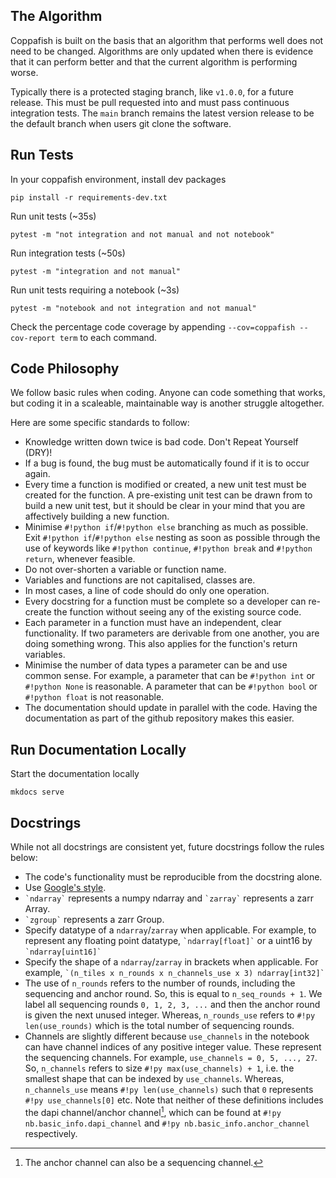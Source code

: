 ## The Algorithm

Coppafish is built on the basis that an algorithm that performs well does not need to be changed. Algorithms are only 
updated when there is evidence that it can perform better and that the current algorithm is performing worse.

Typically there is a protected staging branch, like `v1.0.0`, for a future release. This must be pull requested into 
and must pass continuous integration tests. The `main` branch remains the latest version release to be the default 
branch when users git clone the software.

## Run Tests

In your coppafish environment, install dev packages 

```terminal
pip install -r requirements-dev.txt
```

Run unit tests (~35s) 

```terminal
pytest -m "not integration and not manual and not notebook"
```

Run integration tests (~50s) 

```terminal
pytest -m "integration and not manual"
```

Run unit tests requiring a notebook (~3s) 

```terminal
pytest -m "notebook and not integration and not manual"
```

Check the percentage code coverage by appending `--cov=coppafish --cov-report term` to each command.

## Code Philosophy

We follow basic rules when coding. Anyone can code something that works, but coding it in a scaleable, maintainable way 
is another struggle altogether.

Here are some specific standards to follow:

* Knowledge written down twice is bad code. Don't Repeat Yourself (DRY)!
* If a bug is found, the bug must be automatically found if it is to occur again.
* Every time a function is modified or created, a new unit test must be created for the function. A pre-existing unit 
test can be drawn from to build a new unit test, but it should be clear in your mind that you are affectively building 
a new function.
* Minimise `#!python if`/`#!python else` branching as much as possible. Exit `#!python if`/`#!python else` nesting as 
soon as possible through the use of keywords like `#!python continue`, `#!python break` and `#!python return`, whenever 
feasible.
* Do not over-shorten a variable or function name.
* Variables and functions are not capitalised, classes are.
* In most cases, a line of code should do only one operation.
* Every docstring for a function must be complete so a developer can re-create the function without seeing any of the 
existing source code.
* Each parameter in a function must have an independent, clear functionality. If two parameters are derivable from 
one another, you are doing something wrong. This also applies for the function's return variables.
* Minimise the number of data types a parameter can be and use common sense. For example, a parameter that can be 
`#!python int` or `#!python None` is reasonable. A parameter that can be `#!python bool` or `#!python float` is not 
reasonable.
* The documentation should update in parallel with the code. Having the documentation as part of the github repository 
makes this easier.

## Run Documentation Locally

Start the documentation locally 

```terminal
mkdocs serve
```

## Docstrings

While not all docstrings are consistent yet, future docstrings follow the rules below:

* The code's functionality must be reproducible from the docstring alone.
* Use [Google's style](https://sphinxcontrib-napoleon.readthedocs.io/en/latest/example_google.html).
* `` `ndarray` `` represents a numpy ndarray and `` `zarray` `` represents a zarr Array.
* `` `zgroup` `` represents a zarr Group.
* Specify datatype of a `ndarray`/`zarray` when applicable. For example, to represent any floating point datatype, 
`` `ndarray[float]` `` or a uint16 by `` `ndarray[uint16]` ``
* Specify the shape of a `ndarray`/`zarray` in brackets when applicable. For example, 
`` `(n_tiles x n_rounds x n_channels_use x 3) ndarray[int32]` ``
* The use of `n_rounds` refers to the number of rounds, including the sequencing and anchor round. So, this is equal to 
`n_seq_rounds + 1`. We label all sequencing rounds `0, 1, 2, 3, ...` and then the anchor round is given the next unused 
integer. Whereas, `n_rounds_use` refers to `#!py len(use_rounds)` which is the total number of sequencing rounds. 
* Channels are slightly different because `use_channels` in the notebook can have channel indices of any positive 
integer value. These represent the sequencing channels. For example, `use_channels = 0, 5, ..., 27`. So, `n_channels` 
refers to size `#!py max(use_channels) + 1`, i.e. the smallest shape that can be indexed by `use_channels`. Whereas, 
`n_channels_use` means `#!py len(use_channels)` such that `0` represents `#!py use_channels[0]` etc. Note that neither 
of these definitions includes the dapi channel/anchor channel[^1], which can be found at `#!py nb.basic_info.dapi_channel` 
and `#!py nb.basic_info.anchor_channel` respectively.

[^1]:
    The anchor channel can also be a sequencing channel.
